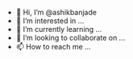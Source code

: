 - 👋 Hi, I’m @ashikbanjade
- 👀 I’m interested in ...
- 🌱 I’m currently learning ...
- 💞️ I’m looking to collaborate on ...
- 📫 How to reach me ...

<!---
ashikbanjade/ashikbanjade is a ✨ special ✨ repository because its `README.md` (this file) appears on your GitHub profile.
You can click the Preview link to take a look at your changes.
--->
